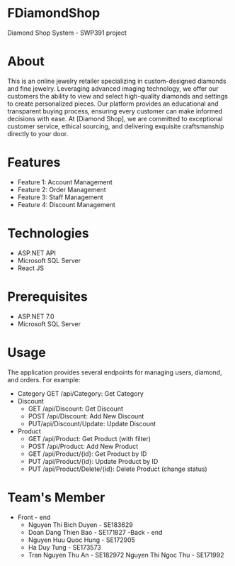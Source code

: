 # FDiamondShop
Diamond Shop System - SWP391 project
# About
This is an online jewelry retailer specializing in custom-designed diamonds and fine jewelry. Leveraging advanced imaging technology, we offer our customers the ability to view and select high-quality diamonds and settings to create personalized pieces. Our platform provides an educational and transparent buying process, ensuring every customer can make informed decisions with ease. At [Diamond Shop], we are committed to exceptional customer service, ethical sourcing, and delivering exquisite craftsmanship directly to your door.
# Features
- Feature 1: Account Management
- Feature 2: Order Management
- Feature 3: Staff Management
- Feature 4: Discount Management
# Technologies
- ASP.NET API
- Microsoft SQL Server
- React JS
# Prerequisites
- ASP.NET 7.0
- Microsoft SQL Server
# Usage
The application provides several endpoints for managing users, diamond, and orders. For example:
- Category
  GET /api/Category: Get Category
- Discount
  + GET /api/Discount: Get Discount
  + POST /api/Discount: Add New Discount
  + PUT/api/Discount/Update: Update Discount
- Product
  + GET /api/Product: Get Product (with filter)
  + POST /api/Product: Add New Product
  + GET /api/Product/{id}: Get Product by ID
  + PUT /api/Product/{id}: Update Product by ID
  + PUT /api/Product/Delete/{id}: Delete Product (change status)
# Team's Member
- Front - end 
  + Nguyen Thi Bich Duyen - SE183629
  + Doan Dang Thien Bao - SE171827
-Back - end
  + Nguyen Huu Quoc Hung - SE172905
  + Ha Duy Tung - SE173573
  + Tran Nguyen Thu An - SE182972
Nguyen Thi Ngoc Thu - SE171992
